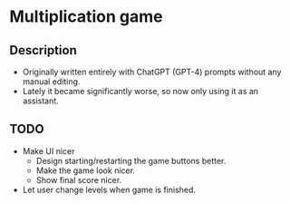 # Multiplication game

## Description

- Originally written entirely with ChatGPT (GPT-4) prompts without any manual editing.
- Lately it became significantly worse, so now only using it as an assistant.

## TODO

- Make UI nicer
  - Design starting/restarting the game buttons better.
  - Make the game look nicer.
  - Show final score nicer.
- Let user change levels when game is finished.
